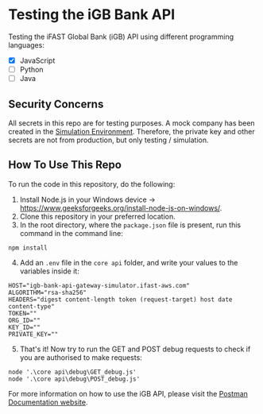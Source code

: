 # Testing the iGB Bank API
Testing the iFAST Global Bank (iGB) API using different programming languages:
- [x] JavaScript
- [ ] Python
- [ ] Java

## Security Concerns
All secrets in this repo are for testing purposes. A mock company has been created in the [Simulation Environment](https://igb-bank-api-simulator.ifast-aws.com/home/company/landing]).
Therefore, the private key and other secrets are not from production, but only testing / simulation.

## How To Use This Repo
To run the code in this repository, do the following:

1. Install Node.js in your Windows device -> https://www.geeksforgeeks.org/install-node-js-on-windows/.
2. Clone this repository in your preferred location.
3. In the root directory, where the `package.json` file is present, run this command in the command line:
```
npm install
``` 
4. Add an `.env` file in the `core api` folder, and write your values to the variables inside it:
```
HOST="igb-bank-api-gateway-simulator.ifast-aws.com"
ALGORITHM="rsa-sha256"
HEADERS="digest content-length token (request-target) host date content-type"
TOKEN=""
ORG_ID=""
KEY_ID=""
PRIVATE_KEY=""
```
5. That's it! Now try to run the GET and POST debug requests to check if you are authorised to make requests:
```
node '.\core api\debug\GET_debug.js'
node '.\core api\debug\POST_debug.js'
```

For more information on how to use the iGB API, please visit the [Postman Documentation website](https://api-collection.ifastgb.com/).
